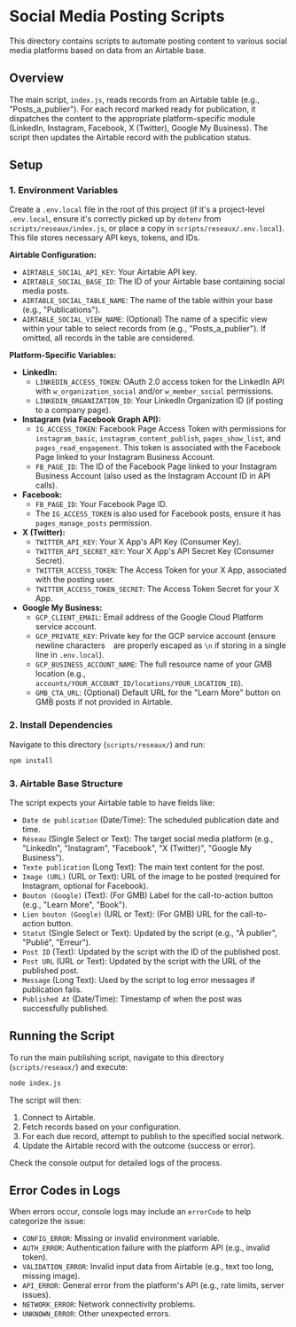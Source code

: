 # Social Media Posting Scripts

This directory contains scripts to automate posting content to various social media platforms based on data from an Airtable base.

## Overview

The main script, `index.js`, reads records from an Airtable table (e.g., "Posts_a_publier"). For each record marked ready for publication, it dispatches the content to the appropriate platform-specific module (LinkedIn, Instagram, Facebook, X (Twitter), Google My Business). The script then updates the Airtable record with the publication status.

## Setup

### 1. Environment Variables

Create a `.env.local` file in the root of this project (if it's a project-level `.env.local`, ensure it's correctly picked up by `dotenv` from `scripts/reseaux/index.js`, or place a copy in `scripts/reseaux/.env.local`). This file stores necessary API keys, tokens, and IDs.

**Airtable Configuration:**

*   `AIRTABLE_SOCIAL_API_KEY`: Your Airtable API key.
*   `AIRTABLE_SOCIAL_BASE_ID`: The ID of your Airtable base containing social media posts.
*   `AIRTABLE_SOCIAL_TABLE_NAME`: The name of the table within your base (e.g., "Publications").
*   `AIRTABLE_SOCIAL_VIEW_NAME`: (Optional) The name of a specific view within your table to select records from (e.g., "Posts_a_publier"). If omitted, all records in the table are considered.

**Platform-Specific Variables:**

*   **LinkedIn:**
    *   `LINKEDIN_ACCESS_TOKEN`: OAuth 2.0 access token for the LinkedIn API with `w_organization_social` and/or `w_member_social` permissions.
    *   `LINKEDIN_ORGANIZATION_ID`: Your LinkedIn Organization ID (if posting to a company page).
*   **Instagram (via Facebook Graph API):**
    *   `IG_ACCESS_TOKEN`: Facebook Page Access Token with permissions for `instagram_basic`, `instagram_content_publish`, `pages_show_list`, and `pages_read_engagement`. This token is associated with the Facebook Page linked to your Instagram Business Account.
    *   `FB_PAGE_ID`: The ID of the Facebook Page linked to your Instagram Business Account (also used as the Instagram Account ID in API calls).
*   **Facebook:**
    *   `FB_PAGE_ID`: Your Facebook Page ID.
    *   The `IG_ACCESS_TOKEN` is also used for Facebook posts, ensure it has `pages_manage_posts` permission.
*   **X (Twitter):**
    *   `TWITTER_API_KEY`: Your X App's API Key (Consumer Key).
    *   `TWITTER_API_SECRET_KEY`: Your X App's API Secret Key (Consumer Secret).
    *   `TWITTER_ACCESS_TOKEN`: The Access Token for your X App, associated with the posting user.
    *   `TWITTER_ACCESS_TOKEN_SECRET`: The Access Token Secret for your X App.
*   **Google My Business:**
    *   `GCP_CLIENT_EMAIL`: Email address of the Google Cloud Platform service account.
    *   `GCP_PRIVATE_KEY`: Private key for the GCP service account (ensure newline characters `
` are properly escaped as `\n` if storing in a single line in `.env.local`).
    *   `GCP_BUSINESS_ACCOUNT_NAME`: The full resource name of your GMB location (e.g., `accounts/YOUR_ACCOUNT_ID/locations/YOUR_LOCATION_ID`).
    *   `GMB_CTA_URL`: (Optional) Default URL for the "Learn More" button on GMB posts if not provided in Airtable.

### 2. Install Dependencies

Navigate to this directory (`scripts/reseaux/`) and run:
```bash
npm install
```

### 3. Airtable Base Structure

The script expects your Airtable table to have fields like:

*   `Date de publication` (Date/Time): The scheduled publication date and time.
*   `Réseau` (Single Select or Text): The target social media platform (e.g., "LinkedIn", "Instagram", "Facebook", "X (Twitter)", "Google My Business").
*   `Texte publication` (Long Text): The main text content for the post.
*   `Image (URL)` (URL or Text): URL of the image to be posted (required for Instagram, optional for Facebook).
*   `Bouton (Google)` (Text): (For GMB) Label for the call-to-action button (e.g., "Learn More", "Book").
*   `Lien bouton (Google)` (URL or Text): (For GMB) URL for the call-to-action button.
*   `Statut` (Single Select or Text): Updated by the script (e.g., "À publier", "Publié", "Erreur").
*   `Post ID` (Text): Updated by the script with the ID of the published post.
*   `Post URL` (URL or Text): Updated by the script with the URL of the published post.
*   `Message` (Long Text): Used by the script to log error messages if publication fails.
*   `Published At` (Date/Time): Timestamp of when the post was successfully published.


## Running the Script

To run the main publishing script, navigate to this directory (`scripts/reseaux/`) and execute:

```bash
node index.js
```

The script will then:
1. Connect to Airtable.
2. Fetch records based on your configuration.
3. For each due record, attempt to publish to the specified social network.
4. Update the Airtable record with the outcome (success or error).

Check the console output for detailed logs of the process.

## Error Codes in Logs

When errors occur, console logs may include an `errorCode` to help categorize the issue:

*   `CONFIG_ERROR`: Missing or invalid environment variable.
*   `AUTH_ERROR`: Authentication failure with the platform API (e.g., invalid token).
*   `VALIDATION_ERROR`: Invalid input data from Airtable (e.g., text too long, missing image).
*   `API_ERROR`: General error from the platform's API (e.g., rate limits, server issues).
*   `NETWORK_ERROR`: Network connectivity problems.
*   `UNKNOWN_ERROR`: Other unexpected errors.
